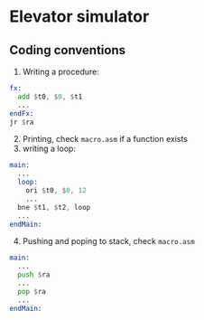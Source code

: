 # Elevator simulator

## Coding conventions
1. Writing a procedure:
```asm
fx:
  add $t0, $0, $t1
  ...
endFx:
jr $ra
```

2. Printing, check `macro.asm` if a function exists
3. writing a loop:
```asm
main:
  ...
  loop:
    ori $t0, $0, 12
    ...
  bne $t1, $t2, loop
  ...
endMain:
```
4. Pushing and poping to stack, check `macro.asm`
```asm
main:
  ...
  push $ra
  ...
  pop $ra
  ...
endMain:
```
